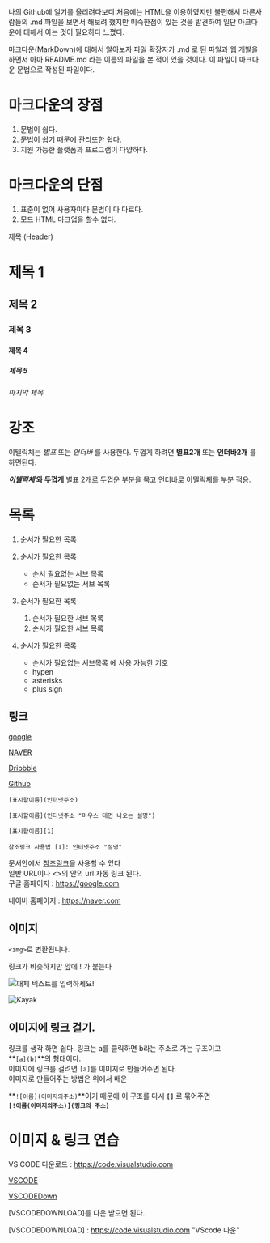 나의 Github에 일기를 올리려다보디
처음에는 HTML을 이용하였지만 불편해서
다른사람들의 .md 파일을 보면서 해보려 했지만 
미숙한점이 있는 것을 발견하여 
일단 마크다운에 대해서 아는 것이 필요하다 느꼈다.

마크다운(MarkDown)에 대해서 알아보자
파일 확장자가 .md 로 된 파일과
웹 개발을 하면서 아마 README.md 라는 이름의 파일을 본 적이 있을 것이다.
이 파일이 마크다운 문법으로 작성된 파일이다.

# 마크다운의 장점

1. 문법이 쉽다.
2. 문법이 쉽기 때문에 관리또한 쉽다.
3. 지원 가능한 플랫폼과 프로그램이 다양하다.

# 마크다운의 단점
1. 표준이 없어 사용자마다 문법이 다 다르다.
2. 모드 HTML 마크업을 할수 없다.


제목 (Header)

# 제목 1
## 제목 2
### 제목 3
#### 제목 4
##### 제목 5
###### 마지막 제목


강조
=====

 이텔릭체는 *별포* 또는 _언더바_ 를 사용한다.
 두껍게 하려면 **별표2개** 또는 __언더바2개__ 를 하면된다.

 **_이텔릭체_ 와 두껍게**   별표 2개로 두껍운 부분을 묶고 언더바로 이텔릭체를 부분 적용.

목록
=====

1. 순서가 필요한 목록
1. 순서가 필요한 목록
    - 순서 필요없는 서브 목록
    - 순서가 필요없는 서브 목록
1. 순서가 필요한 목록
    1. 순서가 필요한 서브 목록
    1. 순서가 필요한 서브 목록

1. 순서가 필요한 목록
    - 순서가 필요없는 서브목록 에 사용 가능한 기호
    - hypen
    * asterisks
    + plus sign



링크
-----

[google](https://google.com)

[NAVER](https://naver.com "링크 설명을 작성하세요.")

[Dribbble][Dribbble link]

[Github][1]  

```
[표시할이름](인터넷주소)

[표시할이름](인터넷주소 "마우스 대면 나오는 설명")

[표시할이름][1]

참조링크 사용법 [1]: 인터넷주소 "설명"
```
  
문서안에서 [참조링크]을 사용할 수 있다  
일반 URL이나 <>의 안의 url 자동 링크 된다.  
구글 홈페이지 : https://google.com 

네이버 홈페이지 : <https://naver.com>


[Dribbble link]: https://dribbble.com
[1]: https://github.com
[참조링크]: https://naver.com "네이버로 갑니다."

이미지
-----
```<img>```로 변환됩니다.

링크가 비슷하지만 앞에 ! 가 붙는다

![대체 텍스트를 입력하세요!](http://www.gstatic.com/webp/gallery/5.jpg "링크 설명(title)을 작성하세요.")

![Kayak][logo]  

[logo]: http://www.gstatic.com/webp/gallery/5.jpg "To go Kayak"

이미지에 링크 걸기.
-----

링크를 생각 하면 쉽다. 링크는 a를 클릭하면 b라는 주소로 가는 구조이고    
**```[a](b)```**의 형태이다.  
이미지에 링크를 걸려면  ```[a]```를 이미지로 만들어주면 된다.  
이미지로 만들어주는 방법은 위에서 배운

**```![이름](이미지의주소)```**이기 때문에
이 구조를 다시 **```[]```** 로 묶어주면  
**```[!이름(이미지의주소)](링크의 주소)```**


# 이미지 & 링크 연습  

  
  
VS CODE 다운로드 : <https://code.visualstudio.com>

[VSCODE](https://code.visualstudio.com) 

[VSCODEDown][2]

[VSCODEDOWNLOAD]를 다운 받으면 된다.  

 

[VSCODEDOWNLOAD] : https://code.visualstudio.com "VScode 다운"  

[2]: https://code.visualstudio.com 









